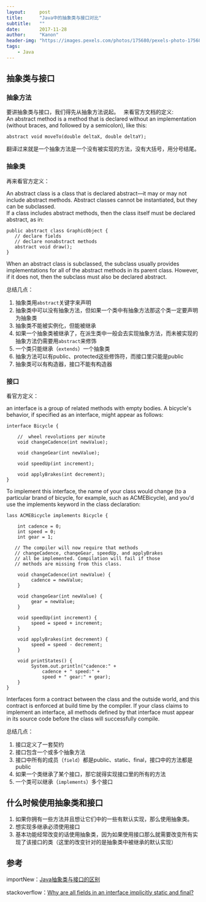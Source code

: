 ```yaml
---
layout:     post
title:      "Java中的抽象类与接口对比"
subtitle:   ""
date:       2017-11-28
author:     "Kanon"
header-img: "https://images.pexels.com/photos/175680/pexels-photo-175680.jpeg?w=940&h=650&auto=compress&cs=tinysrgb"
tags:
    - Java
---
```


## 抽象类与接口

### 抽象方法
要讲抽象类与接口，我们得先从抽象方法说起。  
来看官方文档的定义:  
An abstract method is a method that is declared without an implementation (without braces, and followed by a semicolon), like this:
```
abstract void moveTo(double deltaX, double deltaY);
```
翻译过来就是一个抽象方法是一个没有被实现的方法，没有大括号，用分号结尾。

### 抽象类
再来看官方定义：

An abstract class is a class that is declared abstract—it may or may not include abstract methods. Abstract classes cannot be instantiated, but they can be subclassed.  
If a class includes abstract methods, then the class itself must be declared abstract, as in:
```
public abstract class GraphicObject {
   // declare fields
   // declare nonabstract methods
   abstract void draw();
}
```
When an abstract class is subclassed, the subclass usually provides implementations for all of the abstract methods in its parent class. However, if it does not, then the subclass must also be declared abstract.

总结几点：
1. 抽象类用`abstract`关键字来声明
2. 抽象类中可以没有抽象方法，但如果一个类中有抽象方法那这个类一定要声明为抽象类
3. 抽象类不能被实例化，但能被继承
4. 如果一个抽象类被继承了，在派生类中一般会去实现抽象方法，而未被实现的抽象方法仍需要用`abstract`来修饰
5. 一个类只能继承（`extends`）一个抽象类
6. 抽象方法可以有public、protected这些修饰符，而接口里只能是public
7. 抽象类可以有构造器，接口不能有构造器

### 接口
看官方定义：  

an interface is a group of related methods with empty bodies. A bicycle's behavior, if specified as an interface, might appear as follows:
```
interface Bicycle {

    //  wheel revolutions per minute
    void changeCadence(int newValue);

    void changeGear(int newValue);

    void speedUp(int increment);

    void applyBrakes(int decrement);
}
```
To implement this interface, the name of your class would change (to a particular brand of bicycle, for example, such as ACMEBicycle), and you'd use the implements keyword in the class declaration:
```
lass ACMEBicycle implements Bicycle {

    int cadence = 0;
    int speed = 0;
    int gear = 1;

   // The compiler will now require that methods
   // changeCadence, changeGear, speedUp, and applyBrakes
   // all be implemented. Compilation will fail if those
   // methods are missing from this class.

    void changeCadence(int newValue) {
         cadence = newValue;
    }

    void changeGear(int newValue) {
         gear = newValue;
    }

    void speedUp(int increment) {
         speed = speed + increment;   
    }

    void applyBrakes(int decrement) {
         speed = speed - decrement;
    }

    void printStates() {
         System.out.println("cadence:" +
             cadence + " speed:" + 
             speed + " gear:" + gear);
    }
}
```
Interfaces form a contract between the class and the outside world, and this contract is enforced at build time by the compiler. If your class claims to implement an interface, all methods defined by that interface must appear in its source code before the class will successfully compile.

总结几点：
1. 接口定义了一套契约
2. 接口包含一个或多个抽象方法
4. 接口中所有的成员（`field`）都是public、static、final，接口中的方法都是public
3. 如果一个类继承了某个接口，那它就得实现接口里的所有的方法
4. 一个类可以继承（`implements`）多个接口

## 什么时候使用抽象类和接口
1. 如果你拥有一些方法并且想让它们中的一些有默认实现，那么使用抽象类。  
2. 想实现多继承必须使用接口  
3. 基本功能经常改变的话使用抽象类，因为如果使用接口那么就需要改变所有实现了该接口的类（这里的改变针对的是抽象类中被继承的默认实现）  


## 参考
importNew：[Java抽象类与接口的区别](http://www.importnew.com/12399.html)  

stackoverflow：[Why are all fields in an interface implicitly static and final?](https://stackoverflow.com/questions/1513520/why-are-all-fields-in-an-interface-implicitly-static-and-final)

